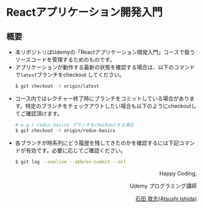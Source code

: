 # Reactアプリケーション開発入門

## 概要

* 本リポジトリはUdemyの「Reactアプリケーション開発入門」コースで扱うソースコードを管理するためのものです。
* アプリケーションが動作する最新の状態を確認する場合は、以下のコマンドで`latest`ブランチをcheckout してください。
    ```bash
    $ git checkout -t origin/latest
    ```
* コース内ではレクチャー終了時にブランチをコミットしている場合があります。特定のブランチをチェックアウトしたい場合も以下のようにcheckoutしてご確認頂けます。
    ```bash
    # e.g.) redux-basics ブランチをcheckoutする場合
    $ git checkout -t origin/redux-basics
    ```
* 各ブランチが時系列にどう履歴を残してきたのかを確認するには下記コマンドが有効です。必要に応じてご確認ください。
    ```bash
    $ git log --oneline --abbrev-commit --all
    ```

<div align='right'>
Happy Coding,

Udemy プログラミング講師

[石田 敦志(Atsushi Ishida)](https://www.udemy.com/user/76100880-5658-4a37-be77-5525d39a4726/)
</div>
